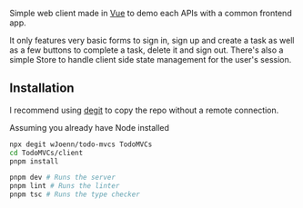 Simple web client made in [Vue](https://github.com/vuejs/core) to demo each APIs with a common frontend app.

It only features very basic forms to sign in, sign up and create a task as well as a few buttons to complete a task, delete it and sign out.
There's also a simple Store to handle client side state management for the user's session.

## Installation
I recommend using [degit](https://github.com/Rich-Harris/degit) to copy the repo without a remote connection.

Assuming you already have Node installed
```bash
npx degit wJoenn/todo-mvcs TodoMVCs
cd TodoMVCs/client
pnpm install

pnpm dev # Runs the server
pnpm lint # Runs the linter
pnpm tsc # Runs the type checker
```
